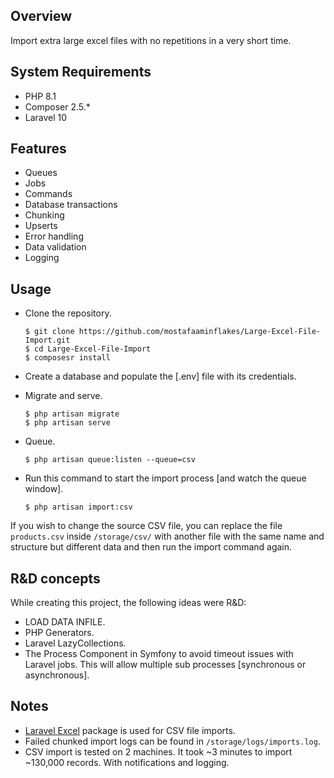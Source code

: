## Overview

Import extra large excel files with no repetitions in a very short time.

## System Requirements

-   PHP 8.1
-   Composer 2.5.\*
-   Laravel 10

## Features

-   Queues
-   Jobs
-   Commands
-   Database transactions
-   Chunking
-   Upserts
-   Error handling
-   Data validation
-   Logging

## Usage

-   Clone the repository.

    ```
    $ git clone https://github.com/mostafaaminflakes/Large-Excel-File-Import.git
    $ cd Large-Excel-File-Import
    $ composesr install
    ```

-   Create a database and populate the [.env] file with its credentials.

-   Migrate and serve.

    ```
    $ php artisan migrate
    $ php artisan serve
    ```

-   Queue.

    ```
    $ php artisan queue:listen --queue=csv
    ```

-   Run this command to start the import process [and watch the queue window].

    ```
    $ php artisan import:csv
    ```

If you wish to change the source CSV file, you can replace the file `products.csv` inside `/storage/csv/` with another file with the same name and structure but different data and then run the import command again.

## R&D concepts

While creating this project, the following ideas were R&D:

-   LOAD DATA INFILE.
-   PHP Generators.
-   Laravel LazyCollections.
-   The Process Component in Symfony to avoid timeout issues with Laravel jobs. This will allow multiple sub processes [synchronous or asynchronous].

## Notes

-   [Laravel Excel](https://github.com/SpartnerNL/Laravel-Excel) package is used for CSV file imports.
-   Failed chunked import logs can be found in `/storage/logs/imports.log`.
-   CSV import is tested on 2 machines. It took ~3 minutes to import ~130,000 records. With notifications and logging.

